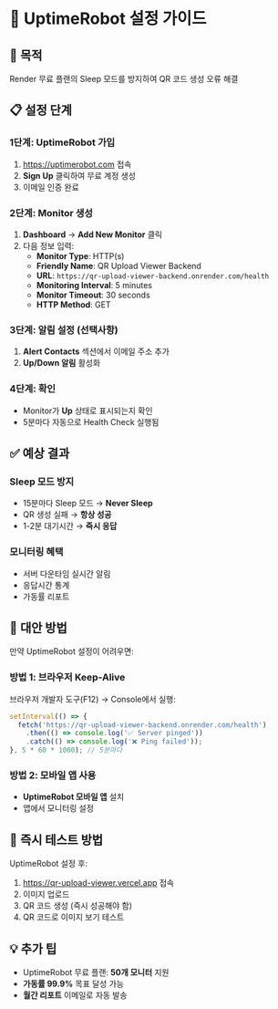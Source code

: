 # 🤖 UptimeRobot 설정 가이드

## 🎯 목적
Render 무료 플랜의 Sleep 모드를 방지하여 QR 코드 생성 오류 해결

## 📋 설정 단계

### 1단계: UptimeRobot 가입
1. https://uptimerobot.com 접속
2. **Sign Up** 클릭하여 무료 계정 생성
3. 이메일 인증 완료

### 2단계: Monitor 생성
1. **Dashboard** → **Add New Monitor** 클릭
2. 다음 정보 입력:
   - **Monitor Type**: HTTP(s)
   - **Friendly Name**: QR Upload Viewer Backend
   - **URL**: `https://qr-upload-viewer-backend.onrender.com/health`
   - **Monitoring Interval**: 5 minutes
   - **Monitor Timeout**: 30 seconds
   - **HTTP Method**: GET

### 3단계: 알림 설정 (선택사항)
1. **Alert Contacts** 섹션에서 이메일 주소 추가
2. **Up/Down 알림** 활성화

### 4단계: 확인
- Monitor가 **Up** 상태로 표시되는지 확인
- 5분마다 자동으로 Health Check 실행됨

## ✅ 예상 결과

### Sleep 모드 방지
- 15분마다 Sleep 모드 → **Never Sleep**
- QR 생성 실패 → **항상 성공**
- 1-2분 대기시간 → **즉시 응답**

### 모니터링 혜택
- 서버 다운타임 실시간 알림
- 응답시간 통계
- 가동률 리포트

## 🔧 대안 방법

만약 UptimeRobot 설정이 어려우면:

### 방법 1: 브라우저 Keep-Alive
브라우저 개발자 도구(F12) → Console에서 실행:
```javascript
setInterval(() => {
  fetch('https://qr-upload-viewer-backend.onrender.com/health')
    .then(() => console.log('✅ Server pinged'))
    .catch(() => console.log('❌ Ping failed'));
}, 5 * 60 * 1000); // 5분마다
```

### 방법 2: 모바일 앱 사용
- **UptimeRobot 모바일 앱** 설치
- 앱에서 모니터링 설정

## 📱 즉시 테스트 방법

UptimeRobot 설정 후:
1. https://qr-upload-viewer.vercel.app 접속
2. 이미지 업로드
3. QR 코드 생성 (즉시 성공해야 함)
4. QR 코드로 이미지 보기 테스트

## 💡 추가 팁

- UptimeRobot 무료 플랜: **50개 모니터** 지원
- **가동률 99.9%** 목표 달성 가능
- **월간 리포트** 이메일로 자동 발송